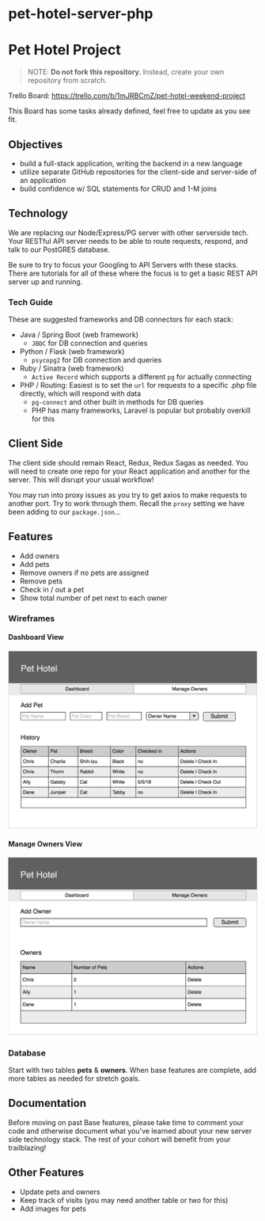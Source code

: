 # pet-hotel-server-php

# Pet Hotel Project

> NOTE: __Do not fork this repository.__ Instead, create your own repository from scratch.

Trello Board: https://trello.com/b/1mJRBCmZ/pet-hotel-weekend-project

This Board has some tasks already defined, feel free to update as you see fit.

## Objectives

- build a full-stack application, writing the backend in a new language
- utilize separate GitHub repositories for the client-side and server-side of an application
- build confidence w/ SQL statements for CRUD and 1-M joins

## Technology

We are replacing our Node/Express/PG server with other serverside tech. Your RESTful API server needs to be able to route requests, respond, and talk to our PostGRES database.

Be sure to try to focus your Googling to API Servers with these stacks. There are tutorials for all of these where the focus is to get a basic REST API server up and running.

### Tech Guide

These are suggested frameworks and DB connectors for each stack:

- Java / Spring Boot (web framework)
  - `JBDC` for DB connection and queries
- Python / Flask (web framework)
  - `psycopg2` for DB connection and queries
- Ruby / Sinatra (web framework)
  - `Active Record` which supports a different `pg` for actually connecting
- PHP / Routing: Easiest is to set the `url` for requests to a specific .php file directly, which will respond with data
  - `pg-connect` and other built in methods for DB queries
  - PHP has many frameworks, Laravel is popular but probably overkill for this

## Client Side

The client side should remain React, Redux, Redux Sagas as needed. You will need to create one repo for your React application and another for the server. This will disrupt your usual workflow!

You may run into proxy issues as you try to get axios to make requests to another port. Try to work through them. Recall the `proxy` setting we have been adding to our `package.json`...

## Features

- Add owners
- Add pets
- Remove owners if no pets are assigned
- Remove pets
- Check in / out a pet
- Show total number of pet next to each owner

### Wireframes

#### Dashboard View

![Add Entry Page](wireframes/page-one.png)

#### Manage Owners View

![Add Entry Page](wireframes/page-two.png)

### Database

Start with two tables **pets** & **owners**. When base features are complete, add more tables as needed for stretch goals.

## Documentation

Before moving on past Base features, please take time to comment your code and otherwise document what you've learned about your new server side technology stack. The rest of your cohort will benefit from your trailblazing!

## Other Features

- Update pets and owners
- Keep track of visits (you may need another table or two for this)
- Add images for pets
